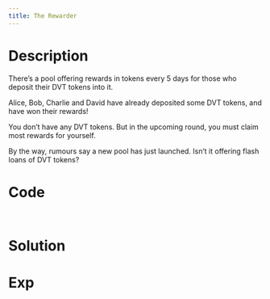 ```yaml
---
title: The Rewarder
---
```


# Description
There’s a pool offering rewards in tokens every 5 days for those who deposit their DVT tokens into it.

Alice, Bob, Charlie and David have already deposited some DVT tokens, and have won their rewards!

You don’t have any DVT tokens. But in the upcoming round, you must claim most rewards for yourself.

By the way, rumours say a new pool has just launched. Isn’t it offering flash loans of DVT tokens?
# Code
```solidity


```
# Solution

# Exp
